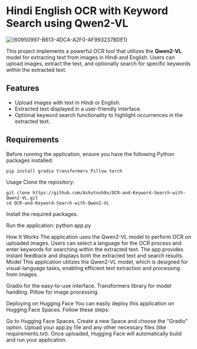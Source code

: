 # Hindi English OCR with Keyword Search using Qwen2-VL

![{60950997-B613-4DCA-A2F0-AF993237BDE1}](https://github.com/user-attachments/assets/3c742784-509b-4198-8e91-75d19b519f9f)

This project implements a powerful OCR tool that utilizes the **Qwen2-VL** model for extracting text from images in Hindi and English. Users can upload images, extract the text, and optionally search for specific keywords within the extracted text.

## Features

- Upload images with text in Hindi or English.
- Extracted text displayed in a user-friendly interface.
- Optional keyword search functionality to highlight occurrences in the extracted text.

## Requirements

Before running the application, ensure you have the following Python packages installed:

```bash
pip install gradio transformers Pillow torch

```
Usage
Clone the repository:
```
git clone https://github.com/Ashutosh0x/OCR-and-Keyword-Search-with-Qwen2-VL.git
cd OCR-and-Keyword-Search-with-Qwen2-VL 
```

Install the required packages.

Run the application:
python app.py

How It Works
The application uses the Qwen2-VL model to perform OCR on uploaded images.
Users can select a language for the OCR process and enter keywords for searching within the extracted text.
The app provides instant feedback and displays both the extracted text and search results.
Model
This application utilizes the Qwen2-VL model, which is designed for visual-language tasks, enabling efficient text extraction and processing from images.

Gradio for the easy-to-use interface.
Transformers library for model handling.
Pillow for image processing.

Deploying on Hugging Face
You can easily deploy this application on Hugging Face Spaces. Follow these steps:

Go to Hugging Face Spaces.
Create a new Space and choose the "Gradio" option.
Upload your app.py file and any other necessary files (like requirements.txt).
Once uploaded, Hugging Face will automatically build and run your application.

